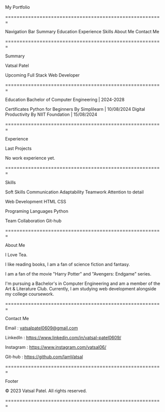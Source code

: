 My Portfolio

=======================================================

Navigation Bar
Summary
Education
Experience
Skills
About Me
Contact Me

=======================================================

Summary

Vatsal Patel

Upcoming Full Stack Web Developer

=======================================================

Education
Bachelor of Computer Engineering | 2024-2028

Certificates
Python for Beginners By Simplilearn | 10/08/2024
Digital Productivity By NIIT Foundation | 15/08/2024

=======================================================

Experience

Last Projects

No work experience yet.

=======================================================

Skills

Soft Skills
Communication
Adaptability
Teamwork
Attention to detail

Web Development
HTML
CSS

Programing Languages
Python

Team Collaboration
Git-hub

=======================================================

About Me

I Love Tea.

I like reading books, I am a fan of science fiction and fantasy.

I am a fan of the movie "Harry Potter" and "Avengers: Endgame" series.

I'm pursuing a Bachelor's in Computer Engineering and am a member of the Art & Literature Club. Currently, I am studying web development alongside my college coursework.


=======================================================

Contact Me

Email : vatsalpatel0609@gmail.com

LinkedIn : https://www.linkedin.com/in/vatsal-patel0609/

Instagram : https://www.instagram.com/vatsal06/

Git-hub : https://github.com/IamVatsal

=======================================================

Footer

&copy; 2023 Vatsal Patel. All rights reserved.

=======================================================
